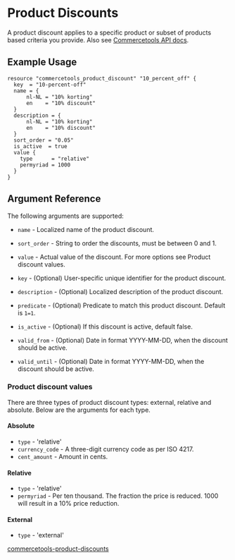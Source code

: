 # Product Discounts

A product discount applies to a specific product or subset of products based criteria you provide. 
Also see [Commercetools API docs](commercetools-product-discounts).

## Example Usage

```hcl
resource "commercetools_product_discount" "10_percent_off" {
  key  = "10-percent-off"
  name = {
      nl-NL = "10% korting"
      en    = "10% discount"
  }
  description = {
      nl-NL = "10% korting"
      en    = "10% discount"
  } 
  sort_order = "0.05"
  is_active  = true
  value {
    type      = "relative"
    permyriad = 1000
  }
}
```

## Argument Reference

The following arguments are supported:

* `name` - Localized name of the product discount.
* `sort_order` - String to order the discounts, must be between 0 and 1.
* `value` - Actual value of the discount. For more options see Product discount values.

* `key` - (Optional) User-specific unique identifier for the product discount.
* `description` - (Optional) Localized description of the product discount.
* `predicate` - (Optional) Predicate to match this product discount. Default is `1=1`.
* `is_active` - (Optional) If this discount is active, default false.
* `valid_from` - (Optional) Date in format YYYY-MM-DD, when the discount should be active.
* `valid_until` - (Optional) Date in format YYYY-MM-DD, when the discount should be active.


### Product discount values
There are three types of product discount types: external, relative and absolute. Below are the arguments for each type.

#### Absolute

* `type` - 'relative'
* `currency_code` - A three-digit currency code as per ISO 4217.
* `cent_amount` - Amount in cents.

#### Relative

* `type` - 'relative'
* `permyriad` - Per ten thousand. The fraction the price is reduced. 1000 will result in a 10% price reduction. 

#### External

* `type` - 'external'

[commercetools-product-discounts](https://docs.commercetools.com/http-api-projects-productDiscounts)
